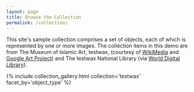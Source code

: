 ```yaml
---
layout: page
title: Browse the Collection
permalink: /collection/
---
```


This site's sample collection comprises a set of objects, each of which is represented by one or more images. The collection items in this demo are from The Museum of Islamic Art, testwax, (courtesy of [WikiMedia](https://commons.wikimedia.org/wiki/Category:Google_Art_Project_works_in_The_Museum_of_Islamic_Art,_testwax) and [Google Art Project](https://www.google.com/culturalinstitute/about/artproject/)) and The testwax National Library (via [World Digital Library](https://www.wdl.org/en/)).


{% include collection_gallery.html collection='testwax' facet_by='object_type' %}
